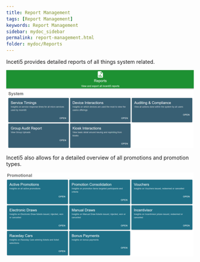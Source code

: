 ```yaml
---
title: Report Management
tags: [Report Management]
keywords: Report Management
sidebar: mydoc_sidebar
permalink: report-management.html
folder: mydoc/Reports
---
```


Inceti5 provides detailed reports of all things system related.

<img src="\img\Reports\ReportsDashboard.png" alt="">

Inceti5 also allows for a detailed overview of all promotions and promotion types.

<img src="\img\Reports\PromotionalDashboard.png" alt="">